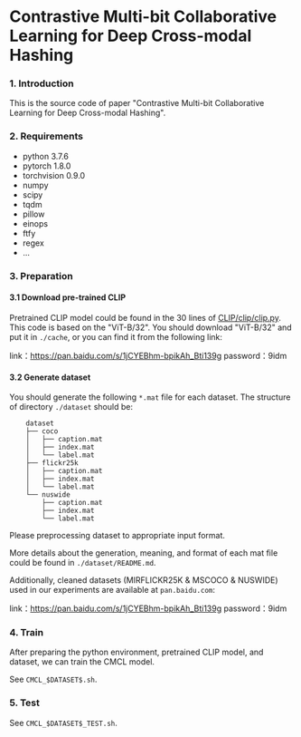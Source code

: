 # Contrastive Multi-bit Collaborative Learning for Deep Cross-modal Hashing


### 1. Introduction

This is the source code of paper "Contrastive Multi-bit Collaborative Learning for Deep Cross-modal Hashing".


### 2. Requirements

- python 3.7.6
- pytorch 1.8.0
- torchvision 0.9.0
- numpy
- scipy
- tqdm
- pillow
- einops
- ftfy
- regex
- ...




### 3. Preparation

#### 3.1 Download pre-trained CLIP

Pretrained CLIP model could be found in the 30 lines of [CLIP/clip/clip.py](https://github.com/openai/CLIP/blob/main/clip/clip.py). 
This code is based on the "ViT-B/32". 
You should download "ViT-B/32" and put it in `./cache`, or you can find it from the following link:


link：https://pan.baidu.com/s/1jCYEBhm-bpikAh_Bti139g 
password：9idm


#### 3.2 Generate dataset

You should generate the following `*.mat` file for each dataset. The structure of directory `./dataset` should be:
```
    dataset
    ├── coco
    │   ├── caption.mat 
    │   ├── index.mat
    │   └── label.mat 
    ├── flickr25k
    │   ├── caption.mat
    │   ├── index.mat
    │   └── label.mat
    └── nuswide
        ├── caption.mat
        ├── index.mat 
        └── label.mat
```

Please preprocessing dataset to appropriate input format.

More details about the generation, meaning, and format of each mat file could be found in `./dataset/README.md`.

Additionally, cleaned datasets (MIRFLICKR25K & MSCOCO & NUSWIDE) used in our experiments are available at `pan.baidu.com`:

link：https://pan.baidu.com/s/1jCYEBhm-bpikAh_Bti139g 
password：9idm

### 4. Train

After preparing the python environment, pretrained CLIP model, and dataset, we can train the CMCL model.

See `CMCL_$DATASET$.sh`.

### 5. Test
See `CMCL_$DATASET$_TEST.sh`.
